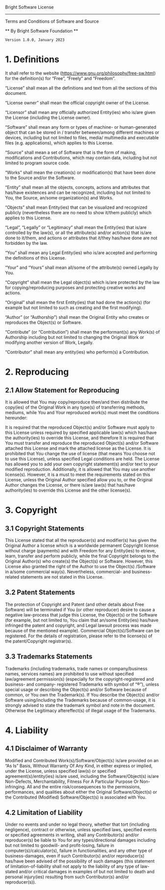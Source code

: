 Bright Software License

---

Terms and Conditions of Software and Source

** By Bright Software Foundation **

    Version 1.0.0, January 2023

# 1. 	Definitions

It shall refer to the website (https://www.gnu.org/philosophy/free-sw.html) for the definition(s) for 
“Free”, “Freely” and “Freedom”.

“License” shall mean all the definitions and text from all the sections of this document.

“License owner” shall mean the official copyright owner of the License.

“Licensor” shall mean any officially authorized Entity(ies) who is/are given the License (including
the License owner).

“Software” shall mean any form or types of machine- or human-generated object that can be stored in /
transfer between/among different machines or devices, including but not limited to files, media/
multimedia and executable files (e.g. applications), which applies to this License.

“Source” shall mean a set of Software that is the form of making, modifications and Contributions, 
which may contain data, including but not limited to program source code.

“Works” shall mean the creation(s) or modification(s) that have been done to the Source and/or the 
Software.

“Entity” shall mean all the objects, concepts, actions and attributes that has/have existences and
can be recognized, including but not limited to You, the Source, an/some organization(s) and Works.

“Objects” shall mean Entity(ies) that can be visualized and recognized publicly (nevertheless there
are no need to show it/them publicly) which applies to this License.

“Legal”, “Legally” or “Legitimacy” shall mean the Entity(ies) that is/are controlled by the law(s),
or all the attribute(s) and/or action(s) that is/are done to it/them, and actions or attributes that
it/they has/have done are not forbidden by the law.

“You” shall mean any Legal Entity(ies) who is/are accepted and performing the definitions of this
License.

“Your” and “Yours” shall mean all/some of the attribute(s) owned Legally by You.

“Copyright” shall mean the Legal object(s) which is/are protected by the law for copying/reproducing
purposes and protecting creative works and actions.

“Original” shall mean the first Entity(ies) that had done the action(s) (for example but not limited
to such as creating and the first modifying).

“Author” (or “Authorship”) shall mean the Original Entity who creates or reproduces the Object(s) or
Software.

“Contribute” (or “Contribution”) shall mean the performant(s) any Work(s) of Authorship including but
not limited to changing the Original Work or modifying another version of Work, Legally.

“Contributor” shall mean any entity(ies) who perform(s) a Contribution.

# 2. 	Reproducing

## 2.1	Allow Statement for Reproducing

It is allowed that You may copy/reproduce then/and then distribute the copy(ies) of the Original Work
in any type(s) of transferring methods, mediums, while You and Your reproduced work(s) must meet the
conditions hereunder:

It is required that the reproduced Object(s) and/or Software must apply to this License unless required
by specified applicable law(s) which has/have the authority(ies) to override this License, and therefore
It is required that You must transfer and reproduce the reproduced Object(s) and/or Software attached
this License and mark the attached license as the License.
It is prohibited that You change the use of license (that means You choose not to use this License),
unless specified Legal conditions are held.
The License has allowed you to add your own copyright statement(s) and/or text to your modified reproduction.
Additionally, it is allowed that You may use another license(s). However, it is a must to meet the
requirements stated on this License, unless the Original Author specified allow you to, or the Original Author
changes the License, or there is/are law(s) that has/have authority(ies) to override this License and the other
license(s).
# 3. 	Copyright
## 3.1	Copyright Statements
This License stated that all the reproducer(s) and modifier(s) has given the Original Author a license which is
a worldwide permanent Copyright license without charge (payments) and with Freedom for any Entity(ies) to 
etrieve, learn, transfer and perform publicly, while the final Copyright belongs to the Original Author(s) who
create(s) the Object(s) or Software. However, this License also granted the right of the Author to use the Object(s)
/Software in a/some commercial way(s). Nevertheless, commercial- and business-related statements are not stated in
this License.
## 3.2	Patent Statements
The protection of Copyright and Patent (and other details about Free Software) will be terminated if You (or other
reproducer) desire to cause a negative law-process that judge this License, the Object(s) or the Software (for
example, but not limited to, You claim that an/some Entity(ies) has/have infringed the patent and copyright, and
Legal lawsuit process was made because of the mentioned example). Commercial Object(s)/Software can be registered.
For the details of registration, please refer to the license(s) of the  patent/Copyright registrar(s).
## 3.3	Trademarks Statements
Trademarks (including trademarks, trade names or company/business names,  services names) are prohibited to use
without specified law/agreement permission(s) (especially for the copyright-registered and business- and company-
registered Trademarks with symbol of “®”), unless special usage or describing the Object(s) and/or Software
because of common, or You own the Trademark(s). If You describe the Object(s) and/or Software using/including
the Trademarks because of common-usage, it is strongly advised to state the trademark symbol and note in the
document. Otherwise the Legitimacy aftereffect(s) of illegal usage of the Trademarks.
# 4. 	Liability
## 4.1	Disclaimer of Warranty
Modified and Contributed Work(s)/Software/Object(s) is/are provided on an “As Is” Basis, Without Warranty Of Any
Kind, in either express or implied, under the License, unless specified law(s) or specified agreement(s)/entity(ies)
is/are used, including the Software/Object(s) is/are Non-Defects, Merchantability, Fitness For A Particular
Purpose Or Non-infringing. All and the entire risk/consequences to the permissions, performances, and qualities
about either the Original Software/Object(s) or the Contributed (Modified) Software/Object(s) is associated with You.
## 4.2	Limitation of Liability
Under no events and under no legal theory, whether that tort (including negligence), contract or otherwise, unless
specified laws, specified events or specified agreements in writing, shall any Contributor(s) and/or reproducer(s)
be liable to You for any types/directional damages including but not limited to goodwill- and profit-losing, failure
in computer(s)/calculator(s), failure in functionalities, and any other type of business-damages, even if such
Contributor(s) and/or reproducer(s) has/have been advised of the possibility of such damages (this statement of
limitation-of-liability shall not apply to the liability of any type of law-stated and/or critical damages in
examples of but not limited to death and personal injury(ies) resulting from such Contributor(s) and/or
reproducer(s)).
